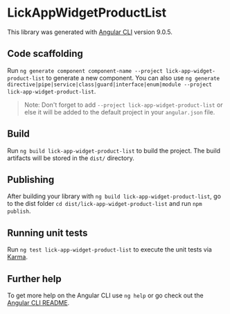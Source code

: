 # LickAppWidgetProductList

This library was generated with [Angular CLI](https://github.com/angular/angular-cli) version 9.0.5.

## Code scaffolding

Run `ng generate component component-name --project lick-app-widget-product-list` to generate a new component. You can also use `ng generate directive|pipe|service|class|guard|interface|enum|module --project lick-app-widget-product-list`.
> Note: Don't forget to add `--project lick-app-widget-product-list` or else it will be added to the default project in your `angular.json` file. 

## Build

Run `ng build lick-app-widget-product-list` to build the project. The build artifacts will be stored in the `dist/` directory.

## Publishing

After building your library with `ng build lick-app-widget-product-list`, go to the dist folder `cd dist/lick-app-widget-product-list` and run `npm publish`.

## Running unit tests

Run `ng test lick-app-widget-product-list` to execute the unit tests via [Karma](https://karma-runner.github.io).

## Further help

To get more help on the Angular CLI use `ng help` or go check out the [Angular CLI README](https://github.com/angular/angular-cli/blob/master/README.md).
